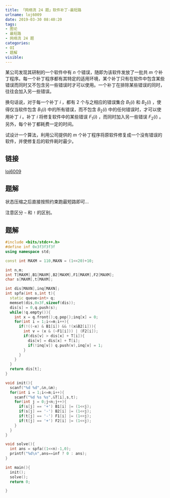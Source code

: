 ```yaml
---
title: 「网络流 24 题」软件补丁-最短路
urlname: loj6009
date: 2019-03-30 08:40:20
tags:
- 图论
- 最短路
- 网络流 24 题
categories:
- OI
- 题解
visible:
---
```


某公司发现其研制的一个软件中有 $n$ 个错误，随即为该软件发放了一批共 $m$ 个补丁程序。每一个补丁程序都有其特定的适用环境，某个补丁只有在软件中包含某些错误而同时又不包含另一些错误时才可以使用。一个补丁在排除某些错误的同时，往往会加入另一些错误。

换句话说，对于每一个补丁 $i$ ，都有 $2$ 个与之相应的错误集合 $B_1(i)$ 和 $B_2(i)$ ，使得仅当软件包含 $B_1(i)$ 中的所有错误，而不包含 $B_2(i)$ 中的任何错误时，才可以使用补丁 $i$ 。补丁 $i$ 将修复软件中的某些错误 $F_1(i)$ ，而同时加入另一些错误 $F_2(i)$ 。另外，每个补丁都耗费一定的时间。

试设计一个算法，利用公司提供的 $m$ 个补丁程序将原软件修复成一个没有错误的软件，并使修复后的软件耗时最少。

<!-- more -->

## 链接

[loj6009](https://loj.ac/problem/6009)

## 题解

状态压缩之后直接按照约束跑最短路即可...

注意区分 `~` 和 `!` 的区别。

## 题解

```cpp
#include <bits/stdc++.h>
#define inf 0x3f3f3f3f
using namespace std;

const int MAXM = 110,MAXN = (1<<20)+10;

int n,m;
int T[MAXM],B1[MAXM],B2[MAXM],F1[MAXM],F2[MAXM];
char s[MAXM],t[MAXM];

int dis[MAXN],inq[MAXN];
int spfa(int s,int t){
  static queue<int> q;
  memset(dis,0x3f,sizeof(dis));
  dis[s] = 0,q.push(s);
  while(!q.empty()){
    int x = q.front();q.pop();inq[x] = 0;
    for(int i = 1;i<=m;i++){
      if(!((~x) & B1[i]) && !(x&B2[i])){
        int v = (x & (~F1[i])) | (F2[i]);
        if(dis[v] > dis[x] + T[i]){
          dis[v] = dis[x] + T[i];
          if(!inq[v]) q.push(v),inq[v] = 1;
        }
      }
    }
  }
  return dis[t];
}

void init(){
  scanf("%d %d",&n,&m);
  for(int i = 1;i<=m;i++){
    scanf("%d %s %s",&T[i],s,t);
    for(int j = 0;j<n;j++){
      if(s[j] == '+') B1[i] |= (1<<j);
      if(s[j] == '-') B2[i] |= (1<<j);
      if(t[j] == '-') F1[i] |= (1<<j);
      if(t[j] == '+') F2[i] |= (1<<j);
    }
  }
}

void solve(){
  int ans = spfa((1<<n)-1,0);
  printf("%d\n",ans==inf ? 0 : ans);
}

int main(){
  init();
  solve();
  return 0;

}
```
